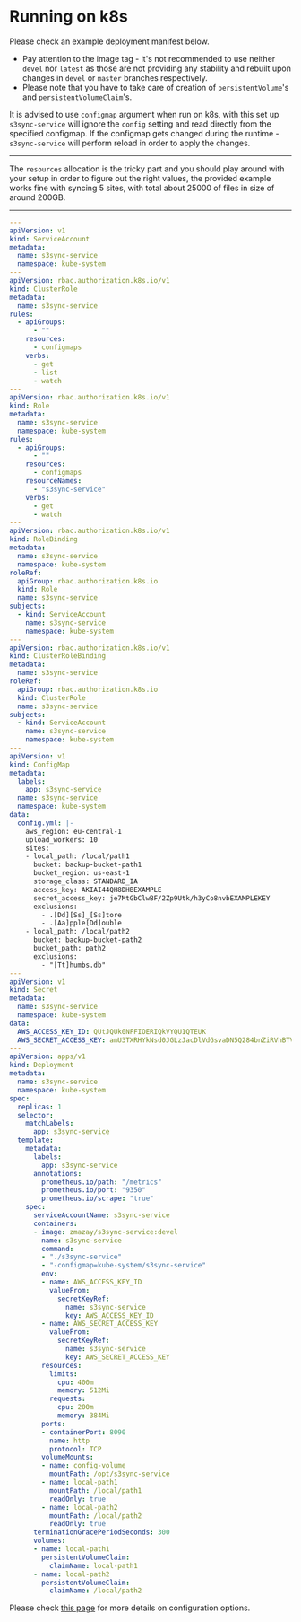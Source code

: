 <!--
s3sync-service - Realtime S3 synchronisation tool
Copyright (c) 2020  Yevgeniy Valeyev

This program is free software: you can redistribute it and/or modify
it under the terms of the GNU General Public License as published by
the Free Software Foundation, either version 3 of the License, or
(at your option) any later version.

This program is distributed in the hope that it will be useful,
but WITHOUT ANY WARRANTY; without even the implied warranty of
MERCHANTABILITY or FITNESS FOR A PARTICULAR PURPOSE.  See the
GNU General Public License for more details.

You should have received a copy of the GNU General Public License
along with this program.  If not, see <http://www.gnu.org/licenses/>.
 -->

# Running on k8s

Please check an example deployment manifest below.

- Pay attention to the image tag - it's not recommended to use neither `devel` nor `latest` as those are not providing any stability and rebuilt upon changes in `devel` or `master` branches respectively.
- Please note that you have to take care of creation of `persistentVolume`'s and `persistentVolumeClaim`'s.

It is advised to use `configmap` argument when run on k8s, with this set up `s3sync-service` will ignore the `config` setting and read directly from the specified configmap. If the configmap gets changed during the runtime - `s3sync-service` will perform reload in order to apply the changes.

---

The `resources` allocation is the tricky part and you should play around with your setup in order to figure out the right values, the provided example works fine with syncing 5 sites, with total about 25000 of files in size of around 200GB.

---

```yaml
---
apiVersion: v1
kind: ServiceAccount
metadata:
  name: s3sync-service
  namespace: kube-system
---
apiVersion: rbac.authorization.k8s.io/v1
kind: ClusterRole
metadata:
  name: s3sync-service
rules:
  - apiGroups:
      - ""
    resources:
      - configmaps
    verbs:
      - get
      - list
      - watch
---
apiVersion: rbac.authorization.k8s.io/v1
kind: Role
metadata:
  name: s3sync-service
  namespace: kube-system
rules:
  - apiGroups:
      - ""
    resources:
      - configmaps
    resourceNames:
      - "s3sync-service"
    verbs:
      - get
      - watch
---
apiVersion: rbac.authorization.k8s.io/v1
kind: RoleBinding
metadata:
  name: s3sync-service
  namespace: kube-system
roleRef:
  apiGroup: rbac.authorization.k8s.io
  kind: Role
  name: s3sync-service
subjects:
  - kind: ServiceAccount
    name: s3sync-service
    namespace: kube-system
---
apiVersion: rbac.authorization.k8s.io/v1
kind: ClusterRoleBinding
metadata:
  name: s3sync-service
roleRef:
  apiGroup: rbac.authorization.k8s.io
  kind: ClusterRole
  name: s3sync-service
subjects:
  - kind: ServiceAccount
    name: s3sync-service
    namespace: kube-system
---
apiVersion: v1
kind: ConfigMap
metadata:
  labels:
    app: s3sync-service
  name: s3sync-service
  namespace: kube-system
data:
  config.yml: |-
    aws_region: eu-central-1
    upload_workers: 10
    sites:
    - local_path: /local/path1
      bucket: backup-bucket-path1
      bucket_region: us-east-1
      storage_class: STANDARD_IA
      access_key: AKIAI44QH8DHBEXAMPLE
      secret_access_key: je7MtGbClwBF/2Zp9Utk/h3yCo8nvbEXAMPLEKEY
      exclusions:
        - .[Dd][Ss]_[Ss]tore
        - .[Aa]pple[Dd]ouble
    - local_path: /local/path2
      bucket: backup-bucket-path2
      bucket_path: path2
      exclusions:
        - "[Tt]humbs.db"
---
apiVersion: v1
kind: Secret
metadata:
  name: s3sync-service
  namespace: kube-system
data:
  AWS_ACCESS_KEY_ID: QUtJQUk0NFFIOERIQkVYQU1QTEUK
  AWS_SECRET_ACCESS_KEY: amU3TXRHYkNsd0JGLzJacDlVdGsvaDN5Q284bnZiRVhBTVBMRUtFWQo=
---
apiVersion: apps/v1
kind: Deployment
metadata:
  name: s3sync-service
  namespace: kube-system
spec:
  replicas: 1
  selector:
    matchLabels:
      app: s3sync-service
  template:
    metadata:
      labels:
        app: s3sync-service
      annotations:
        prometheus.io/path: "/metrics"
        prometheus.io/port: "9350"
        prometheus.io/scrape: "true"
    spec:
      serviceAccountName: s3sync-service
      containers:
      - image: zmazay/s3sync-service:devel
        name: s3sync-service
        command:
        - "./s3sync-service"
        - "-configmap=kube-system/s3sync-service"
        env:
        - name: AWS_ACCESS_KEY_ID
          valueFrom:
            secretKeyRef:
              name: s3sync-service
              key: AWS_ACCESS_KEY_ID
        - name: AWS_SECRET_ACCESS_KEY
          valueFrom:
            secretKeyRef:
              name: s3sync-service
              key: AWS_SECRET_ACCESS_KEY
        resources:
          limits:
            cpu: 400m
            memory: 512Mi
          requests:
            cpu: 200m
            memory: 384Mi
        ports:
        - containerPort: 8090
          name: http
          protocol: TCP
        volumeMounts:
        - name: config-volume
          mountPath: /opt/s3sync-service
        - name: local-path1
          mountPath: /local/path1
          readOnly: true
        - name: local-path2
          mountPath: /local/path2
          readOnly: true
      terminationGracePeriodSeconds: 300
      volumes:
      - name: local-path1
        persistentVolumeClaim:
          claimName: local-path1
      - name: local-path2
        persistentVolumeClaim:
          claimName: /local/path2
```

Please check [this page](configuration.md) for more details on configuration options.
